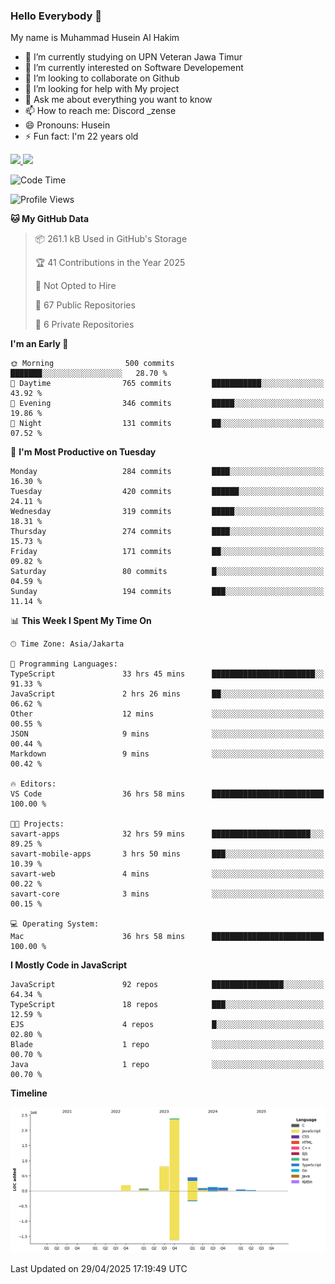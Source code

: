### Hello Everybody 👋

My name is Muhammad Husein Al Hakim

- 🔭 I’m currently studying on UPN Veteran Jawa Timur
- 🌱 I’m currently interested on Software Developement
- 👯 I’m looking to collaborate on Github
- 🤔 I’m looking for help with My project
- 💬 Ask me about everything you want to know
- 📫 How to reach me: Discord _zense
- 😄 Pronouns: Husein
- ⚡ Fun fact: I'm 22 years old

<p align="left">
<a href="https://github.com/huseinhq">
  <img height="180em" src="https://github-readme-stats-eight-theta.vercel.app/api?username=huseinhq&show_icons=true&theme=algolia&include_all_commits=true&count_private=true"/>
  <img height="180em" src="https://github-readme-stats-eight-theta.vercel.app/api/top-langs/?username=huseinhq&layout=compact&langs_count=8&theme=algolia"/>
</a>
</p>

<!--START_SECTION:waka-->
![Code Time](http://img.shields.io/badge/Code%20Time-2%2C076%20hrs%2032%20mins-blue)

![Profile Views](http://img.shields.io/badge/Profile%20Views-2-blue)

**🐱 My GitHub Data** 

> 📦 261.1 kB Used in GitHub's Storage 
 > 
> 🏆 41 Contributions in the Year 2025
 > 
> 🚫 Not Opted to Hire
 > 
> 📜 67 Public Repositories 
 > 
> 🔑 6 Private Repositories 
 > 
**I'm an Early 🐤** 

```text
🌞 Morning                500 commits         ███████░░░░░░░░░░░░░░░░░░   28.70 % 
🌆 Daytime                765 commits         ███████████░░░░░░░░░░░░░░   43.92 % 
🌃 Evening                346 commits         █████░░░░░░░░░░░░░░░░░░░░   19.86 % 
🌙 Night                  131 commits         ██░░░░░░░░░░░░░░░░░░░░░░░   07.52 % 
```
📅 **I'm Most Productive on Tuesday** 

```text
Monday                   284 commits         ████░░░░░░░░░░░░░░░░░░░░░   16.30 % 
Tuesday                  420 commits         ██████░░░░░░░░░░░░░░░░░░░   24.11 % 
Wednesday                319 commits         █████░░░░░░░░░░░░░░░░░░░░   18.31 % 
Thursday                 274 commits         ████░░░░░░░░░░░░░░░░░░░░░   15.73 % 
Friday                   171 commits         ██░░░░░░░░░░░░░░░░░░░░░░░   09.82 % 
Saturday                 80 commits          █░░░░░░░░░░░░░░░░░░░░░░░░   04.59 % 
Sunday                   194 commits         ███░░░░░░░░░░░░░░░░░░░░░░   11.14 % 
```


📊 **This Week I Spent My Time On** 

```text
🕑︎ Time Zone: Asia/Jakarta

💬 Programming Languages: 
TypeScript               33 hrs 45 mins      ███████████████████████░░   91.33 % 
JavaScript               2 hrs 26 mins       ██░░░░░░░░░░░░░░░░░░░░░░░   06.62 % 
Other                    12 mins             ░░░░░░░░░░░░░░░░░░░░░░░░░   00.55 % 
JSON                     9 mins              ░░░░░░░░░░░░░░░░░░░░░░░░░   00.44 % 
Markdown                 9 mins              ░░░░░░░░░░░░░░░░░░░░░░░░░   00.42 % 

🔥 Editors: 
VS Code                  36 hrs 58 mins      █████████████████████████   100.00 % 

🐱‍💻 Projects: 
savart-apps              32 hrs 59 mins      ██████████████████████░░░   89.25 % 
savart-mobile-apps       3 hrs 50 mins       ███░░░░░░░░░░░░░░░░░░░░░░   10.39 % 
savart-web               4 mins              ░░░░░░░░░░░░░░░░░░░░░░░░░   00.22 % 
savart-core              3 mins              ░░░░░░░░░░░░░░░░░░░░░░░░░   00.15 % 

💻 Operating System: 
Mac                      36 hrs 58 mins      █████████████████████████   100.00 % 
```

**I Mostly Code in JavaScript** 

```text
JavaScript               92 repos            ████████████████░░░░░░░░░   64.34 % 
TypeScript               18 repos            ███░░░░░░░░░░░░░░░░░░░░░░   12.59 % 
EJS                      4 repos             █░░░░░░░░░░░░░░░░░░░░░░░░   02.80 % 
Blade                    1 repo              ░░░░░░░░░░░░░░░░░░░░░░░░░   00.70 % 
Java                     1 repo              ░░░░░░░░░░░░░░░░░░░░░░░░░   00.70 % 
```



**Timeline**

![Lines of Code chart](https://raw.githubusercontent.com/HuseinHQ/HuseinHQ/main/assets/bar_graph.png)


 Last Updated on 29/04/2025 17:19:49 UTC
<!--END_SECTION:waka-->

